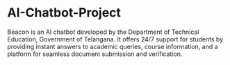 # AI-Chatbot-Project
Beacon is an AI chatbot developed by the Department of Technical Education, Government of Telangana. It offers 24/7 support for students by providing instant answers to academic queries, course information, and a platform for seamless document submission and verification.
